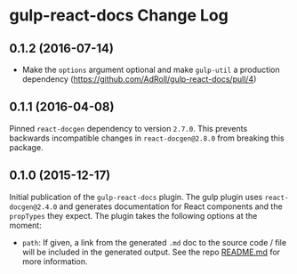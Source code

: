 # gulp-react-docs Change Log

## 0.1.2 (2016-07-14)

- Make the `options` argument optional and make `gulp-util` a production dependency (https://github.com/AdRoll/gulp-react-docs/pull/4)

## 0.1.1 (2016-04-08)

Pinned `react-docgen` dependency to version `2.7.0`. This prevents backwards incompatible changes in `react-docgen@2.8.0` from breaking this package.

## 0.1.0 (2015-12-17)

Initial publication of the `gulp-react-docs` plugin. The gulp plugin uses `react-docgen@2.4.0` and generates documentation for React components and the `propTypes` they expect. The plugin takes the following options at the moment:

- `path`: If given, a link from the generated `.md` doc to the source code / file will be included in the generated output. See the repo [README.md](./README.md) for more information.
